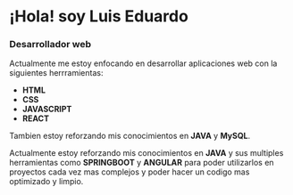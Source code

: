 # ¡Hola! soy Luis Eduardo
### Desarrollador web
Actualmente me estoy enfocando en desarrollar aplicaciones web con la siguientes herrramientas:
- **HTML**
- **CSS**
- **JAVASCRIPT**
- **REACT**

Tambien estoy reforzando mis conocimientos en **JAVA** y **MySQL**.

Actualmente estoy reforzando mis conocimientos en **JAVA** y sus multiples herramientas como **SPRINGBOOT** y **ANGULAR** para poder utilizarlos en proyectos cada vez mas complejos y poder hacer un codigo mas optimizado y limpio.
